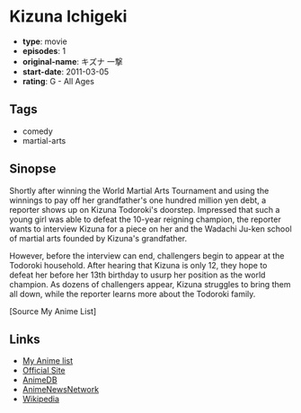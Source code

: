 # Kizuna Ichigeki

-   **type**: movie
-   **episodes**: 1
-   **original-name**: キズナ 一撃
-   **start-date**: 2011-03-05
-   **rating**: G - All Ages

## Tags

-   comedy
-   martial-arts

## Sinopse

Shortly after winning the World Martial Arts Tournament and using the winnings to pay off her grandfather's one hundred million yen debt, a reporter shows up on Kizuna Todoroki's doorstep. Impressed that such a young girl was able to defeat the 10-year reigning champion, the reporter wants to interview Kizuna for a piece on her and the Wadachi Ju-ken school of martial arts founded by Kizuna's grandfather.

However, before the interview can end, challengers begin to appear at the Todoroki household. After hearing that Kizuna is only 12, they hope to defeat her before her 13th birthday to usurp her position as the world champion. As dozens of challengers appear, Kizuna struggles to bring them all down, while the reporter learns more about the Todoroki family.

[Source My Anime List]

## Links

-   [My Anime list](https://myanimelist.net/anime/10016/Kizuna_Ichigeki)
-   [Official Site](http://www.janica.jp/pja/kizuna/)
-   [AnimeDB](http://anidb.info/perl-bin/animedb.pl?show=anime&aid=8255)
-   [AnimeNewsNetwork](http://www.animenewsnetwork.com/encyclopedia/anime.php?id=12567)
-   [Wikipedia](http://en.wikipedia.org/wiki/Anime_Mirai)
